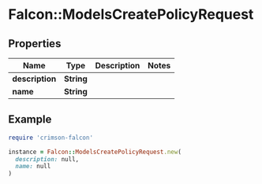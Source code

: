 # Falcon::ModelsCreatePolicyRequest

## Properties

| Name | Type | Description | Notes |
| ---- | ---- | ----------- | ----- |
| **description** | **String** |  |  |
| **name** | **String** |  |  |

## Example

```ruby
require 'crimson-falcon'

instance = Falcon::ModelsCreatePolicyRequest.new(
  description: null,
  name: null
)
```

